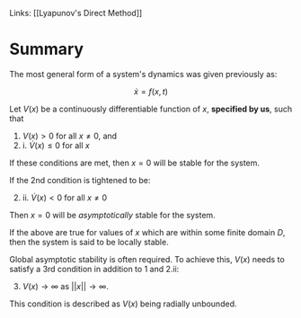 Links: [[Lyapunov's Direct Method]]

# Summary

The most general form of a system's dynamics was given previously as:

$$\dot{x}=f(x,t)$$

Let $V(x)$ be a continuously differentiable function of $x$, **specified by us**, such that

1. $V(x)>0$ for all $x \neq 0$, and
2. i. $\dot{V}(x) \leq 0$ for all $x$

If these conditions are met, then $x=0$ will be stable for the system.

If the 2nd condition is tightened to be:

 2. ii. $\dot{V}(x)<0$ for all $x \neq 0$

Then $x=0$ will be *asymptotically* stable for the system.

If the above are true for values of $x$ which are within some finite domain $D$, then the system is said to be locally stable.

Global asymptotic stability is often required. To achieve this, $V(x)$ needs to satisfy a 3rd condition in addition to 1 and 2.ii:

 3. $V(x) \rightarrow \infty$ as $||x|| \rightarrow \infty$.

This condition is described as $V(x)$ being radially unbounded.